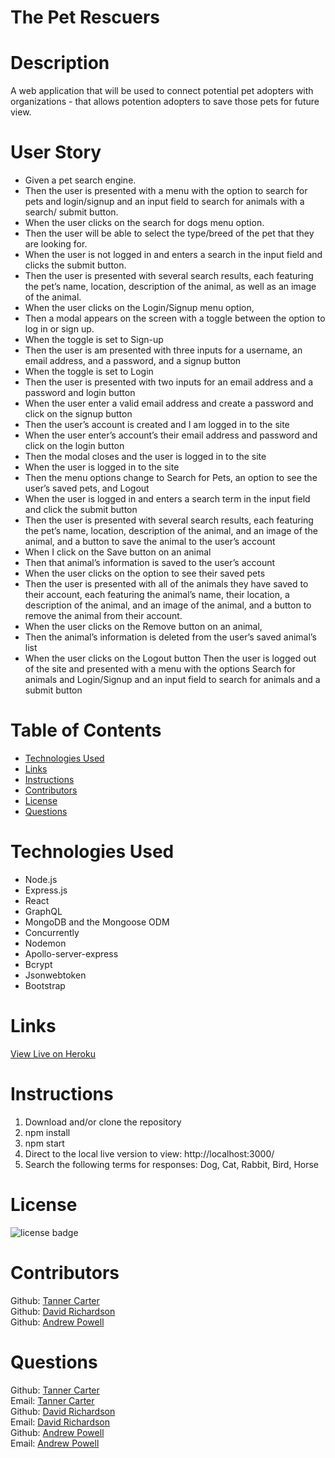 # The Pet Rescuers


# Description
A web application that will be used to connect potential pet adopters with organizations - that allows potention adopters to save those pets for future view.

# User Story
- Given a pet search engine.
- Then the user is presented with a menu with the option to search for pets and login/signup and an input field to search for animals with a search/ submit button.
- When the user clicks on the search for dogs menu option.
- Then the user will be able to select the type/breed of the pet that they are looking for. 
- When the user is not logged in and enters a search in the input field and clicks the submit button.
- Then the user is presented with several search results, each featuring the pet’s name, location, description of the animal, as well as an image of the animal.
- When the user clicks on the Login/Signup menu option,
- Then a modal appears on the screen with a toggle between the option to log in or sign up.
- When the toggle is set to Sign-up
- Then the user is am presented with three inputs for a username, an email address, and a password, and a signup button
- When the toggle is set to Login
- Then the user is presented with two inputs for an email address and a password and login button
- When the user enter a valid email address and create a password and click on the signup button
- Then the user’s account is created and I am logged in to the site
- When the user enter’s account’s their email address and password and click on the login button
- Then the modal closes and the user is logged in to the site
- When the user is logged in to the site
- Then the menu options change to Search for Pets, an option to see the user’s saved pets, and Logout
- When the user is logged in and enters a search term in the input field and click the submit button
- Then the user is presented with several search results, each featuring the pet’s name, location, description of the animal, and an image of the animal, and a button to save the animal to the user’s account
- When I click on the Save button on an animal
- Then that animal’s information is saved to the user’s account
- When the user clicks on the option to see their saved pets
- Then the user is presented with all of the animals they have saved to their account, each featuring the animal’s name, their location, a description of the animal, and an image of the animal, and a button to remove the animal from their account.
- When the user clicks on the Remove button on an animal,
- Then the animal’s information is deleted from the user’s saved animal’s list
- When the user clicks on the Logout button
Then the user is logged out of the site and presented with a menu with the options Search for animals and Login/Signup and an input field to search for animals and a submit button  

# Table of Contents

- [Technologies Used](#Technologies-Used)
- [Links](#Links)
- [Instructions](#Instructions)
- [Contributors](#Contributors)
- [License](#license)
- [Questions](#questions)

# Technologies Used
- Node.js
- Express.js
- React
- GraphQL
- MongoDB and the Mongoose ODM
- Concurrently
- Nodemon
- Apollo-server-express
- Bcrypt
- Jsonwebtoken 
- Bootstrap

# Links

[View Live on Heroku](https://the-pet-rescuers.herokuapp.com/)

# Instructions

1. Download and/or clone the repository
2. npm install
3. npm start
4. Direct to the local live version to view: http://localhost:3000/
5. Search the following terms for responses: Dog, Cat, Rabbit, Bird, Horse


# License
![license badge](https://img.shields.io/badge/license-MIT-brightgreen)


# Contributors
Github: [Tanner Carter](https://github.com/TannerCarter) </br>
Github: [David Richardson](https://github.com/DCRich99) </br>
Github: [Andrew Powell](https://github.com/AndrewP3)

# Questions

Github: [Tanner Carter](https://github.com/TannerCarter) </br>
Email: [Tanner Carter](Nottoday@gmail.com) </br>
Github: [David Richardson](https://github.com) </br>
Email: [David Richardson](timanlemvo@gmail.com)</br>
Github: [Andrew Powell](https://github.com/AndrewP3)</br>
Email: [Andrew Powell](https://github.com/AndrewP3)
